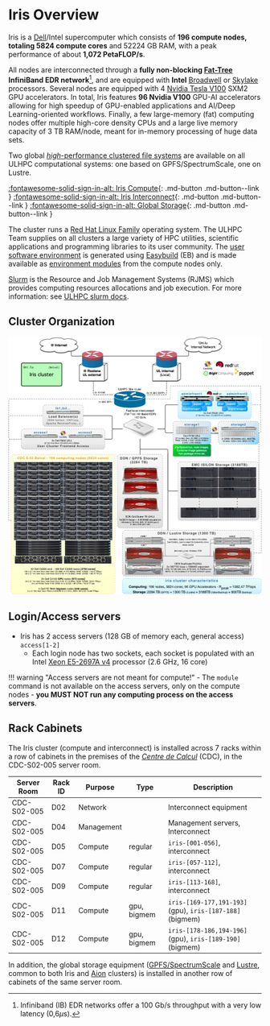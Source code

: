 # Iris Overview

Iris is a [Dell](https://www.delltechnologies.com/lb-lu/solutions/high-performance-computing/index.htm)/Intel supercomputer which consists of **196 compute nodes, totaling 5824 compute cores** and 52224 GB RAM,
with a peak performance of about **1,072 PetaFLOP/s**.

All nodes are interconnected through a **fully non-blocking [Fat-Tree](https://clusterdesign.org/fat-trees/) InfiniBand EDR network**[^1], and are equipped with **Intel** [Broadwell](https://en.wikipedia.org/wiki/Broadwell_(microarchitecture)) or [Skylake](https://en.wikipedia.org/wiki/Skylake_(microarchitecture))  processors.
Several nodes are equipped with 4 [Nvidia Tesla V100](https://www.nvidia.com/en-us/data-center/v100/) SXM2 GPU accelerators.
In total, Iris features **96 Nvidia V100** GPU-AI accelerators allowing for high speedup of GPU-enabled applications and AI/Deep Learning-oriented workflows.
Finally,  a few large-memory (fat) computing nodes offer multiple high-core density CPUs and a large live memory capacity of 3 TB RAM/node,  meant for in-memory processing of huge data sets.

[^1]: Infiniband (IB) EDR networks offer a 100 Gb/s throughput with a very low latency (0,6$\mu$s).

Two global [_high_-performance clustered file systems](../../filesystems/index.md) are available on all ULHPC computational systems: one based on GPFS/SpectrumScale, one on Lustre.

[:fontawesome-solid-sign-in-alt: Iris Compute](compute.md){: .md-button .md-button--link } [:fontawesome-solid-sign-in-alt: Iris Interconnect](interconnect.md){: .md-button .md-button--link } [:fontawesome-solid-sign-in-alt: Global Storage](../../filesystems/index.md){: .md-button .md-button--link }

The cluster runs a [Red Hat Linux Family](https://en.wikipedia.org/wiki/Red_Hat_Enterprise_Linux_derivatives) operating system.
The ULHPC Team supplies on all clusters a large variety of HPC utilities, scientific applications and programming libraries to its user community.
The [user software environment](../../software/index.md) is generated using [Easybuild](https://easybuild.readthedocs.io) (EB) and is made available as [environment modules](../../environment/modules.md) from the compute nodes only.

[Slurm](https://slurm.schedmd.com/documentation.html) is the Resource and Job Management Systems (RJMS) which provides computing resources allocations and job execution.
For more information: see [ULHPC slurm docs](../../slurm/index.md).

## Cluster Organization

[![](images/iris_cluster_overview.png)](images/iris_cluster_overview.pdf)

## Login/Access servers

* Iris has 2 access servers (128 GB of memory each, general access) `access[1-2]`
   - Each login node has two sockets, each socket is populated with an Intel [Xeon E5-2697A v4](https://ark.intel.com/content/www/fr/fr/ark/products/91768/intel-xeon-processor-e5-2697a-v4-40m-cache-2-60-ghz.html) processor (2.6 GHz, 16 core)

!!! warning "Access servers are not meant for compute!"
    - The `module` command is not available on the access servers, only on the compute nodes
    - **you MUST NOT run any computing process on the access servers**.

## Rack Cabinets

The Iris cluster (compute and interconnect) is installed across 7 racks within a row of cabinets in the premises of the [_Centre de Calcul_](../../data-center-index.md) (CDC), in the CDC-S02-005 server room.

| Server Room | Rack ID | Purpose    | Type        | Description                                             |
|-------------|---------|------------|-------------|---------------------------------------------------------|
| CDC-S02-005 | D02     | Network    |             | Interconnect equipment                                  |
| CDC-S02-005 | D04     | Management |             | Management servers, Interconnect                        |
| CDC-S02-005 | D05     | Compute    | regular     | `iris-[001-056]`, interconnect                          |
| CDC-S02-005 | D07     | Compute    | regular     | `iris-[057-112]`, interconnect                          |
| CDC-S02-005 | D09     | Compute    | regular     | `iris-[113-168]`, interconnect                          |
| CDC-S02-005 | D11     | Compute    | gpu, bigmem | `iris-[169-177,191-193]`(gpu), `iris-[187-188]`(bigmem) |
| CDC-S02-005 | D12     | Compute    | gpu, bigmem | `iris-[178-186,194-196]`(gpu), `iris-[189-190]`(bigmem) |

In addition, the global storage equipment ([GPFS/SpectrumScale](../../filesystems/gpfs.md) and [Lustre](../../filesystems/lustre.md), common to both Iris and [Aion](../aion/index.md) clusters) is installed in another row of cabinets of the same server room.
